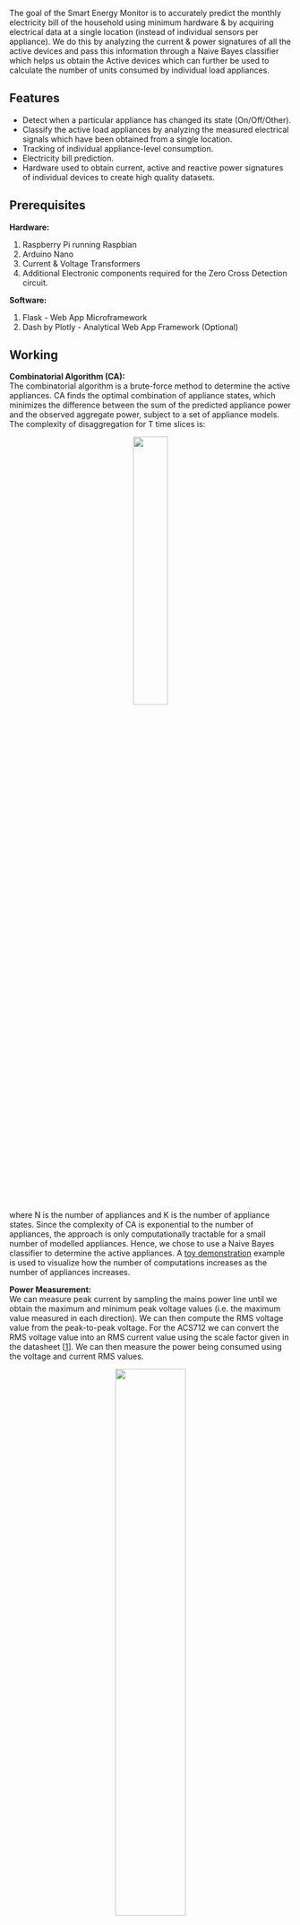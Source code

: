 The goal of the Smart Energy Monitor is to accurately predict the monthly electricity bill of the household using minimum hardware & by acquiring electrical data at a single location (instead of individual sensors per appliance). We do this by analyzing the current & power signatures of all the active devices and pass this information through a Naive Bayes classifier which helps us obtain the Active devices which can further be used to calculate the number of units consumed by individual load appliances.


## Features
 - Detect when a particular appliance has changed its state (On/Off/Other).
 - Classify the active load appliances by analyzing the measured electrical signals which have been obtained from a single location.
 - Tracking of individual appliance-level consumption.
 - Electricity bill prediction.
 - Hardware used to obtain current, active and reactive power signatures of individual devices to create high quality datasets.


## Prerequisites
**Hardware:**
 1. Raspberry Pi running Raspbian
 2. Arduino Nano
 3. Current & Voltage Transformers
 4. Additional Electronic components required for the Zero Cross Detection circuit.

**Software:**
 1. Flask - Web App Microframework
 2. Dash by Plotly - Analytical Web App Framework (Optional)


## Working
**Combinatorial Algorithm (CA):**  
The combinatorial algorithm  is a brute-force method to determine the active appliances. CA finds the optimal combination of appliance states, which
minimizes the difference between the sum of the predicted appliance power and the observed aggregate power, subject to a set of appliance models. The complexity of disaggregation for T time slices is:

<p align="center">
<img src="https://github.com/jonathanrjpereira/Smart-Energy-Monitor/blob/master/img/CA.PNG" width="35%" height="35%">
</p>

where N is the number of appliances and K is the number of appliance states.
Since the complexity of CA is exponential to the number of appliances, the approach is only computationally tractable for a small number of modelled appliances. Hence, we chose to use a Naive Bayes classifier to determine the active appliances.  A [toy demonstration](https://github.com/jonathanrjpereira/Smart-Energy-Monitor/blob/master/Demo/co.py "toy demonstration") example is used to visualize how the number of computations increases as the number of appliances increases.


**Power Measurement:**  
We can measure peak current by sampling the mains power line until we obtain the maximum and minimum peak voltage values (i.e. the maximum value measured in each direction). We can then compute the RMS voltage value from the peak-to-peak voltage. For the ACS712 we can convert the RMS voltage value into an RMS current value using the scale factor given in the datasheet [[1]]. We can then measure the power being consumed using the voltage and current RMS values.

<p align="center">
<img align="center" width="50%" height="50%" src="https://github.com/jonathanrjpereira/Smart-Energy-Monitor/blob/master/img/VrmsIrms.png">
</p>

Steps to find Power for a sine wave with a zero volt offset:
1. Find the Peak to Peak voltage (Vpp) of the ACS712 current sensor.
2. Divide Vpp by 2 to get the peak voltage in one direction.
3. Multiply the peak voltage by 0.707 to get the RMS voltage for the ACS712.
4. Convert the RMS voltage into RMS current by multiplying by the scale factor given for the particular ACS712 model.
5. Multiply the measured voltage with the RMS current to find the power being drawn by the loads.

<p align="center">
<img align="center" width="35%" height="35%" src="https://github.com/jonathanrjpereira/Smart-Energy-Monitor/blob/master/img/IrmsP.PNG">
</p>

**Steady State Analysis:**  
Real power and reactive power are two of the most commonly used steady state signatures in NILM for tracking On/Off operation of appliances. The real power is the amount of energy consumed by an appliance during its operation. If the load is purely resistive then the current and voltage waveforms will always be in phase and there will be no reactive energy. For a purely reactive load the phase shift will be 90 degrees, and there will be no transfer of real power. On the other hand, due to inductive and capacitive elements of the load, there is always a phase shift between current and voltage waveforms that generates or consumes a reactive power respectively.[[2]]

**Monitoring Changes in Current and Power:**  
The current drawn by the load is the first parameter used to classify the various load appliances. The current sensor will provide us with the instantaneous value of the total current drawn by all loads connected to the
Smart Energy Monitor. In order to get the value of the current drawn by each individual load appliance we must calculate the difference between each of the consecutive current sample.

<p align="center">
<img align="center" width="50%" height="50%" src="https://github.com/jonathanrjpereira/Smart-Energy-Monitor/blob/master/img/cdiff.jpg">
</p>

As shown in the above figure, we can see that when load appliance A is turned ON, the change in current is 10, when B is turned ON after A, the change in current is 25 but the total current is 35 and finally when B is turned OFF the change in current is 25 while the total current drawn is 10.

The total change in current that occurs when a load appliance is switched ON/OFF may not be correctly reflected between the two consecutive samples. Instead the total change in current may be reflected over more than two consecutive current samples depending on the switching speed or transient time of the load appliances. Hence, occasionally large errors are produced when measuring the current difference between any two consecutive current samples. In order to reduce the error, the sampling rate may be adjusted accordingly. But calibrating the sampling rate may be difficult as various load appliances have different transient times as well as the time taken for different software instructions may differ with different hardware and sensors.

<p align="center">
<img align="center" width="50%" height="50%" src="https://github.com/jonathanrjpereira/Smart-Energy-Monitor/blob/master/img/cdiff2.jpg">
</p>

A more efficient method for reducing this error will be to find the sum of N consecutive current samples such that the sum of all the error is zero(or close to zero). The user may have to wait for a very short duration before the next load appliance can be switched ON/OFF. The small error that remains will not come into effect as the classification algorithm will rule it out based on the mean and standard deviation values of all the labelled data. As shown in the above figure, load appliance A during its transient state as a total current change of 10. But this value is not reflected between any two consecutive current samples. Instead the change in current observed between any two consecutive current samples for load appliance A is 2,3 and 5 respectively. Hence the value of error produced will be either 3 or 5. But if we take the sum of N consecutive samples where in N in this case is equal to 3, then we will get an error value of 0.

**Active and Reactive Power:**  
Using only the current drawn by a load as a classification parameter will cause problems when two or more completely different load appliances (with different applications) draw the same amount of current. This is because, the current difference between N consecutive samples for both the devices may be equal which may produce an incorrect result.

Hence in order to more accurately differentiate between load appliances which draw the same amount of current, we also consider the value of active power and reactive power drawn by each individual load appliance. It will be highly unlikely that two completely different load appliances with different applications have the same current drawn as well as active power and reactive power values.

<p align="center">
<img align="center" width="50%" height="50%" src="http://hyperphysics.phy-astr.gsu.edu/hbase/electric/imgele/phas.png">
</p>

In order to calculate the Active Power and Reactive Power drawn by load appliances, we must first find the phase difference between the voltage and current. We do this by implementing a simple Zero Cross Detector (ZCD) for both the voltage and current.

The ZCD is built using the LM339. The amplitude of the measured current and voltage signals is reduced to meet the maximum input value permitted by the LM339.  A screenshot of the phase angle measurement circuit is shown.

<p align="center">
<img align="center" width="35%" height="35%" src="https://github.com/jonathanrjpereira/Smart-Energy-Monitor/blob/master/img/triangle.jpg">
</p>

<p align="center">
<img align="center" width="35%" height="35%" src="https://github.com/jonathanrjpereira/Smart-Energy-Monitor/blob/master/img/Power.PNG">
</p>

The output of the ZCD is fed to a single Ex-OR gate of a 7486 EXOR IC which will produce pulses when there is a phase shift. i.e. The two logic levels of the inputs to the EXOR gate are not equal to each other.

<p align="center">
<img align="center" width="50%" height="50%" src="https://github.com/jonathanrjpereira/Smart-Energy-Monitor/blob/master/img/zcd.jpg">
</p>

The time period of these pulses can be used to find the phase angle between the voltage and current waveforms.

<p align="center">
<img align="center" width="35%" height="35%" src="https://github.com/jonathanrjpereira/Smart-Energy-Monitor/blob/master/img/Time.PNG">
</p>

**Creating the Dataset:**  
Each appliance will have at least two class labels associated with it depending upon the number of 'Activity States' it may undergo during normal operation. Typically most appliances will have only two states. E.g: A light bulb will have only two states - On and Off. Whereas, a kitchen mixer may have several states depending on the adjustable mixer mode. Each state is defined by its separate current and power attributes. Each sample is a measurement of the change in either current, active power or reactive power with the ground truth label being one of the appliance activity states.

**Determining the Appliance State:**  

<p align="center">
<img align="center" width="35%" height="35%" src="https://github.com/jonathanrjpereira/Smart-Energy-Monitor/blob/master/img/Gauss.PNG">
</p>

We use a Naive Bayes classification algorithm to determine which appliances are active and in which activity state are they operating in. Predictions are made by choosing the class with the closest mean and standard deviation  for each feature when compared with the training data using a Gaussian Probability Density function. i.e We combine the probability of each feature to determine the class probability.

In the [Demo Example](https://github.com/jonathanrjpereira/Smart-Energy-Monitor/blob/master/Demo/beproject.py "Demo Example") we use a Demo training dataset which contains the measured features for 3 devices with a total of 6 states namely two CFL bulbs and an electric drill.

You can find the video of this Demo Example: [Demo Video](https://photos.app.goo.gl/EcPnu42qcf3pCxSX9 "Demo Video")

**Additional Classification Features:**  
We can use additional features such as Weather, Time and Room to improve the prediction accuracy.

<p align="center">
<img align="center" width="50%" height="50%" src="https://github.com/jonathanrjpereira/Smart-Energy-Monitor/blob/master/img/tree.jpg">
</p>

These additional features can be used as features within a decision tree to be used as an ensemble together with the existing Naive Bayes classifier.

**Estimating Electricity Bill:**  
Once we have determined the active devices. We can use measure the total power they individually consume by measuring their Start and Stop time (Total Active Time = Start Time - Stop Time) and simply multiplying the power consumed by the appliance for each activity state by the total active time for a particular state. We can then estimate the monthly electricity bill by multiplying the power consumed over the entire month by the rate per unit. An example of a blank table for the Demo Example is shown below.

<p align="center">
<img align="center" width="50%" height="50%" src="https://github.com/jonathanrjpereira/Smart-Energy-Monitor/blob/master/img/Final%20Demo%20GUI.png">
</p>

<p align="center">
<img align="center" width="50%" height="50%" src="https://github.com/jonathanrjpereira/Smart-Energy-Monitor/blob/master/img/Demo1.PNG">
</p>

**User Interface:**  
The user interface uses a Python Micro-Framework called Flask which is used to build web applications. The Flask framework encodes the real time Python Variables into a JavaScript Object Notation (JSON) string. The JSON string is then read into the HTML file using Asynchronous JavaScript And XML (AJAX) requests. These requests are periodically refreshed using the Auto-Refresh function in AJAX. [Basic UI Auto Data Generator Demo](https://github.com/jonathanrjpereira/Smart-Energy-Monitor/blob/master/Software%20Test/test.py "Basic UI Demo") uses auto-updating date/time information as dummy data sent to the [HTML Dashboard Demo](https://github.com/jonathanrjpereira/Smart-Energy-Monitor/blob/master/Software%20Test/index.html "HTML Dashboard Demo").


## Future Work
- The classification accuracy can be improved through pattern analysis by
monitoring the shape of the VI trajectory. Shape features such as area under the VI curve as well as peak of segments can be further analyzed. [[2]]
- Analysis of Steady State Voltage Noise such as EMI signatures can improve the detection of motor based devices like fans, food mixers and washing machines. Although this would require additional EMI sensors for each appliance which will be contradiction with the initial goal of this project.
- Using Hidden Markov Models [[3]] and Neural Networks [[4]] to determine active devices.
- Graphs for energy consumed per month per appliance.


## Contributing
Are you a programmer, engineer or hobbyist who has a great idea for a new feature in this project? Maybe you have a good idea for a bug fix? Feel free to grab our code from Github and tinker with it. Don't forget to smash those ⭐️ & Pull Request buttons. [Contributor List](https://github.com/jonathanrjpereira/Smart-Energy-Monitor/graphs/contributors)

Made with ❤️ by [Jonathan Pereira](https://github.com/jonathanrjpereira)

## References
1. [ACS712 Datasheet](https://www.sparkfun.com/datasheets/BreakoutBoards/0712.pdf)
2. [Non-Intrusive Load Monitoring Approaches for Disaggregated Energy Sensing: A Survey](https://www.ncbi.nlm.nih.gov/pmc/articles/PMC3571813/)
3. [NILM using Hidden Markov Models](https://www.youtube.com/watch?v=9a8dR9NEe6w)
4. [Neural NILM](https://www.youtube.com/watch?v=PC60fysLScg)


[1]: https://www.sparkfun.com/datasheets/BreakoutBoards/0712.pdf "ACS712 Datasheet"
[2]: https://www.ncbi.nlm.nih.gov/pmc/articles/PMC3571813/ "Non-Intrusive Load Monitoring Approaches for Disaggregated Energy Sensing"
[3]: https://www.youtube.com/watch?v=9a8dR9NEe6w "NILM using HMMs"
[4]: https://www.youtube.com/watch?v=PC60fysLScg "Neural NILM"
